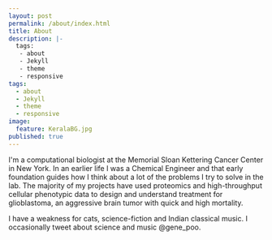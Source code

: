 ```yaml
---
layout: post
permalink: /about/index.html
title: About
description: |-
  tags:
   - about
   - Jekyll
   - theme
   - responsive
tags:
  - about
  - Jekyll
  - theme
  - responsive
image:
  feature: KeralaBG.jpg
published: true
---
```

 
I'm a computational biologist at the Memorial Sloan Kettering Cancer Center in New York. In an earlier life I was a Chemical Engineer and that early foundation guides how I think about a lot of the problems I try to solve in the lab. The majority of my projects have used proteomics and high-throughput cellular phenotypic data to design and understand treatment for glioblastoma, an aggressive brain tumor with quick and high mortality. 

I have a weakness for cats, science-fiction and Indian classical music. I occasionally tweet about science and music @gene_poo.

